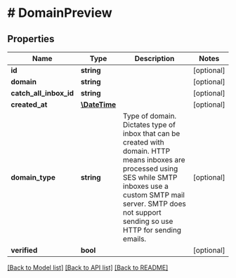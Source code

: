 # # DomainPreview

## Properties

Name | Type | Description | Notes
------------ | ------------- | ------------- | -------------
**id** | **string** |  | [optional] 
**domain** | **string** |  | [optional] 
**catch_all_inbox_id** | **string** |  | [optional] 
**created_at** | [**\DateTime**](\DateTime) |  | [optional] 
**domain_type** | **string** | Type of domain. Dictates type of inbox that can be created with domain. HTTP means inboxes are processed using SES while SMTP inboxes use a custom SMTP mail server. SMTP does not support sending so use HTTP for sending emails. | [optional] 
**verified** | **bool** |  | [optional] 

[[Back to Model list]](../../README#documentation-for-models) [[Back to API list]](../../README#documentation-for-api-endpoints) [[Back to README]](../../README)


